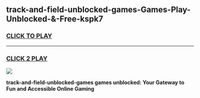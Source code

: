 
## track-and-field-unblocked-games-Games-Play-Unblocked-&-Free-kspk7
<h3>
<a href="https://premium76.site?title=track-and-field-unblocked-games&ref=24A">CLICK TO PLAY</a></h3>
<hr>

<h3>
<a href="https://premium76.site?title=track-and-field-unblocked-games&ref=24A">CLICK 2 PLAY</a>
  
</h3>

<a href="https://premium76.site?title=track-and-field-unblocked-games&ref=24A"><img src="https://clearcache.store/games.png"></a>


**track-and-field-unblocked-games games unblocked: Your Gateway to Fun and Accessible Online Gaming**
